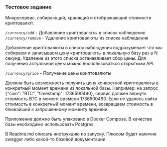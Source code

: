 ### Тестовое задание
Микросервис, собирающий, хранящий и отображающий стоимости криптовалют.

`/currency/add` - Добавление криптовалюты в список наблюдения
`/currency/remove` - Удаление криптовалюты из списка наблюдения

Добавление криптовалюты в список наблюдения подразумевает что мы собираем и записываем цену криптовалюты в локальную базу раз в N секунд. Удаление из этого списка останавливает сбор цены. Для получения актуальной цены можно воспользоваться открытыми API.

`/currency/price` - Получение цены криптовалюты

Должна быть возможность получить цену конкретной криптовалюты в конкретный момент времени из локальной базы. Например: на запрос {"coin": "BTC", "timestamp": 1736500490}, сервис должен вернуть стоимость BTC в момент времени 1736500490. Если не удалось найти стоимость в конкретный момент времени, возвращаем стоимость в ближайший к запрошенному моменту времени.

Приложение должно быть упаковано в Docker Compose. В качестве базы необходимо использовать Postgres.

В Readme.md описать инструкцию по запуску. Плюсом будет наличие swagger либо какой-то базовой документации.